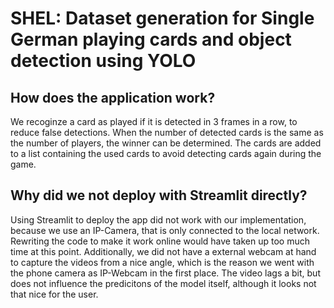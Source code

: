 # SHEL: Dataset generation for Single German playing cards and object detection using YOLO

## How does the application work?
We recoginze a card as played if it is detected in 3 frames in a row, to reduce false detections. When
the number of detected cards is the same as the number of players, the winner can be determined. The cards are added
to a list containing the used cards to avoid detecting cards again during the game.


## Why did we not deploy with Streamlit directly?

Using Streamlit to deploy the app did not work with our implementation, because we use an IP-Camera, that is only connected to the local network. Rewriting the code to make it work online would have taken up too much time at this point. Additionally, we did not have a external webcam at hand to capture the videos from a nice angle, which is the reason we went with the phone camera as IP-Webcam in the first place. The video lags a bit, but does not influence the predicitons of the model itself, although it looks not that nice for the user.